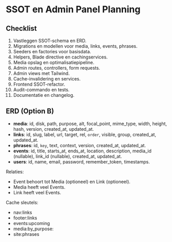 # SSOT en Admin Panel Planning

## Checklist
1. Vastleggen SSOT-schema en ERD.
2. Migrations en modellen voor media, links, events, phrases.
3. Seeders en factories voor basisdata.
4. Helpers, Blade directive en cachingservices.
5. Media opslag en optimalisatiepipeline.
6. Admin routes, controllers, form requests.
7. Admin views met Tailwind.
8. Cache-invalidering en services.
9. Frontend SSOT-refactor.
10. Audit-commando en tests.
11. Documentatie en changelog.

## ERD (Option B)
- **media**: id, disk, path, purpose, alt, focal_point, mime_type, width, height, hash, version, created_at, updated_at.
- **links**: id, slug, label, url, target, rel, `order`, visible, group, created_at, updated_at.
- **phrases**: id, `key`, text, context, version, created_at, updated_at.
- **events**: id, title, starts_at, ends_at, location, description, media_id (nullable), link_id (nullable), created_at, updated_at.
- **users**: id, name, email, password, remember_token, timestamps.

Relaties:
- Event behoort tot Media (optioneel) en Link (optioneel).
- Media heeft veel Events.
- Link heeft veel Events.

Cache sleutels:
- nav:links
- footer:links
- events:upcoming
- media:by_purpose:<key>
- site:phrases
